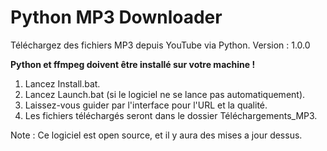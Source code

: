 # Python MP3 Downloader
Téléchargez des fichiers MP3 depuis YouTube via Python.
Version : 1.0.0

**Python et ffmpeg doivent être installé sur votre machine !**
1. Lancez Install.bat.
2. Lancez Launch.bat (si le logiciel ne se lance pas automatiquement).
3. Laissez-vous guider par l'interface pour l'URL et la qualité.
4. Les fichiers téléchargés seront dans le dossier Téléchargements_MP3.

Note : Ce logiciel est open source, et il y aura des mises a jour dessus.
